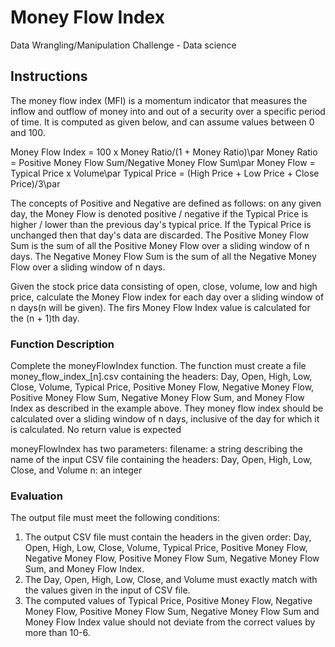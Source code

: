 # Money Flow Index
Data Wrangling/Manipulation Challenge - Data science

## Instructions

The money flow index (MFI) is a momentum indicator that measures the inflow and outflow of money into and out of a security over a specific period of time. It is computed as given below, and can assume values between 0 and 100.

Money Flow Index = 100 x Money Ratio/(1 + Money Ratio)\par
Money Ratio = Positive Money Flow Sum/Negative Money Flow Sum\par
Money Flow = Typical Price x Volume\par
Typical Price = (High Price + Low Price + Close Price)/3\par

The concepts of Positive and Negative are defined as follows: on any given day, the Money Flow is denoted positive / negative if the Typical Price is higher / lower than the previous day's typical price. If the Typical Price is unchanged then that day's data are discarded. The Positive Money Flow Sum is the sum of all the Positive Money Flow over a sliding window of n days. The Negative Money Flow Sum is the sum of all the Negative Money Flow over a sliding window of n days.

Given the stock price data consisting of open, close, volume, low and high price, calculate the Money Flow index for each day over a sliding window of n days(n will be given). The firs Money Flow Index value is calculated for the (n + 1)th day.

### Function Description
Complete the moneyFlowIndex function. The function must create a file money_flow_index_[n].csv containing the headers: Day, Open, High, Low, Close, Volume, Typical Price, Positive Money Flow, Negative Money Flow, Positive Money Flow Sum, Negative Money Flow Sum, and Money Flow Index as described in the example above. They money flow index should be calculated over a sliding window of n days, inclusive of the day for which it is calculated. No return value is expected

moneyFlowIndex has two parameters:
filename: a string describing the name of the input CSV file containing the headers: Day, Open, High, Low, Close, and Volume n: an integer

### Evaluation
The output file must meet the following conditions:
1. The output CSV file must contain the headers in the given order: Day, Open, High, Low, Close, Volume, Typical Price, Positive Money Flow, Negative Money Flow, Positive Money Flow Sum, Negative Money Flow Sum, and Money Flow Index.
2. The Day, Open, High, Low, Close, and Volume must exactly match with the values given in the input of CSV file.
3. The computed values of Typical Price, Positive Money Flow, Negative Money Flow, Positive Money Flow Sum, Negative Money Flow Sum and Money Flow Index value should not deviate from the correct values by more than 10-6.

